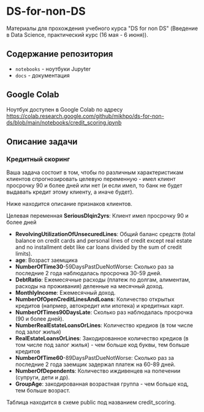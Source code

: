 # DS-for-non-DS
Материалы для прохождения учебного курса "DS for non DS" (Введение в Data Science, практический курс (16 мая - 6 июня)).

## Содержание репозитория
* `notebooks` - ноутбуки Jupyter
* `docs` - документация

## Google Colab
Ноутбук доступен в Google Colab по адресу https://colab.research.google.com/github/mikhpo/ds-for-non-ds/blob/main/notebooks/credit_scoring.ipynb

## Описание задачи

### Кредитный скоринг

Ваша задача состоит в том, чтобы по различным характеристикам клиентов спрогнозировать целевую переменную - имел клиент просрочку 90 и более дней или нет (и если имел, то банк не будет выдавать кредит этому клиенту, а иначе будет). 

Ниже находится описание признаков клиентов.

Целевая переменная
**SeriousDlqin2yrs**: Клиент имел просрочку 90 и более дней
- **RevolvingUtilizationOfUnsecuredLines**: Общий баланс средств (total balance on credit cards and personal lines of credit except real estate and no installment debt like car loans divided by the sum of credit limits).
- **age**: Возраст заемщика
- **NumberOfTime30**-59DaysPastDueNotWorse: Сколько раз за последние 2 года наблюдалась просрочка 30-59 дней.
- **DebtRatio**: Ежемесячные расходы (платеж по долгам, алиментам, расходы на проживания) деленные на месячный доход.
- **MonthlyIncome**: Ежемесячный доход.
- **NumberOfOpenCreditLinesAndLoans**: Количество открытых кредитов (напрмер, автокредит или ипотека) и кредитных карт.
- **NumberOfTimes90DaysLate**: Сколько раз наблюдалась просрочка (90 и более дней).
- **NumberRealEstateLoansOrLines**: Количество кредиов (в том числе под залог жилья)
- **RealEstateLoansOrLines**: Закодированное количество кредиов (в том числе под залог жилья) - чем больше код буквы, тем больше кредитов
- **NumberOfTime60**-89DaysPastDueNotWorse: Сколько раз за последние 2 года заемщик задержал платеж на 60-89 дней.
- **NumberOfDependents**: Количество иждивенцев на попечении (супруги, дети и др).
- **GroupAge**: закодированная возрастная группа - чем больше код, тем больше возраст.

Таблица находится в схеме public под названием credit_scoring. 
